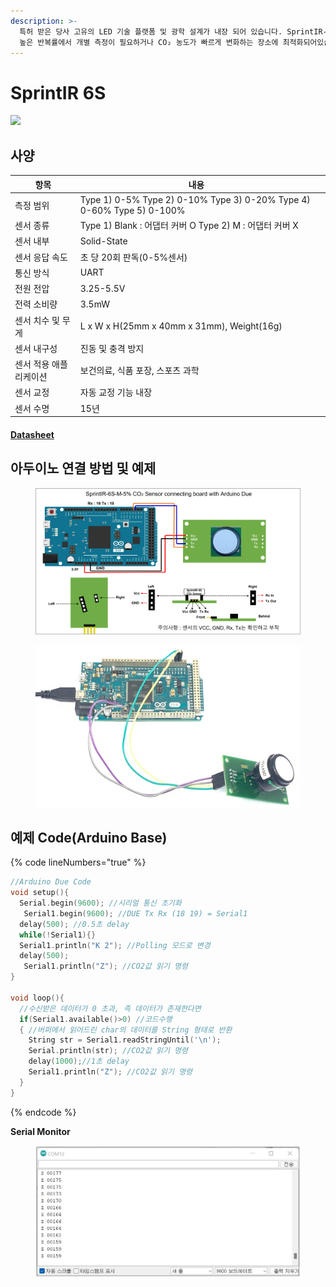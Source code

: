 ```yaml
---
description: >-
  특허 받은 당사 고유의 LED 기술 플랫폼 및 광학 설계가 내장 되어 있습니다. SprintIR-6S는 초 당 최대 20회 판독을 수행하므로
  높은 반복률에서 개별 측정이 필요하거나 CO₂ 농도가 빠르게 변화하는 장소에 최적화되어있습니다.
---
```


# SprintIR 6S

![](../../../.gitbook/assets/SprintIR\_main\_pic.jpg)

## 사양

<table><thead><tr><th>항목</th><th>내용</th><th data-hidden></th></tr></thead><tbody><tr><td>측정 범위</td><td>Type 1) 0-5% Type 2) 0-10% Type 3) 0-20% Type 4) 0-60% Type 5) 0-100%</td><td></td></tr><tr><td>센서 종류</td><td>Type 1) Blank : 어댑터 커버 O Type 2) M : 어댑터 커버 X</td><td></td></tr><tr><td>센서 내부</td><td>Solid-State</td><td></td></tr><tr><td>센서 응답 속도</td><td>초 당 20회 판독(0-5%센서)</td><td></td></tr><tr><td>통신 방식</td><td>UART</td><td></td></tr><tr><td>전원 전압</td><td>3.25-5.5V</td><td></td></tr><tr><td>전력 소비량</td><td>3.5mW</td><td></td></tr><tr><td>센서 치수 및 무게</td><td>L x W x H(25mm x 40mm x 31mm), Weight(16g)</td><td></td></tr><tr><td>센서 내구성</td><td>진동 및 충격 방지</td><td></td></tr><tr><td>센서 적용 애플리케이션</td><td>보건의료, 식품 포장, 스포츠 과학</td><td></td></tr><tr><td>센서 교정</td><td>자동 교정 기능 내장</td><td></td></tr><tr><td>센서 수명</td><td>15년</td><td></td></tr></tbody></table>

#### [Datasheet](https://cdn.shopify.com/s/files/1/0019/5952/files/SprintIR-6S\_Data\_Sheet\_Rev\_4.11.pdf)

## 아두이노 연결 방법 및 예제

<figure><img src="../../../.gitbook/assets/sprintir_6s_connecting_with_arduino_due.png" alt=""><figcaption></figcaption></figure>

<figure><img src="../../../.gitbook/assets/sprintir_6s_실사.jpg" alt=""><figcaption></figcaption></figure>

## 예제 Code(Arduino Base)

{% code lineNumbers="true" %}
```cpp
//Arduino Due Code
void setup(){
  Serial.begin(9600); //시리얼 통신 초기화
   Serial1.begin(9600); //DUE Tx Rx (18 19) = Serial1
  delay(500); //0.5초 delay
  while(!Serial1){}
  Serial1.println("K 2"); //Polling 모드로 변경     
  delay(500);
   Serial1.println("Z"); //CO2값 읽기 명령
}
 
void loop(){
  //수신받은 데이터가 0 초과, 즉 데이터가 존재한다면
  if(Serial1.available()>0) //코드수행
  { //버퍼에서 읽어드린 char의 데이터를 String 형태로 반환
    String str = Serial1.readStringUntil('\n');
    Serial.println(str); //CO2값 읽기 명령
    delay(1000);//1초 delay
    Serial1.println("Z"); //CO2값 읽기 명령
  }
}
```
{% endcode %}

**Serial Monitor**

<figure><img src="../../../.gitbook/assets/sprintir_6s_serial_monitor.jpg" alt=""><figcaption></figcaption></figure>
